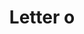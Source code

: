 ---
title: Letter o
tags: ["letter", "o", "round", "symbol", "shape", "logo", "circle"]
icon: letter-o
svg: '<svg xmlns="http://www.w3.org/2000/svg" width="24" height="24" fill="none" viewBox="0 0 24 24" stroke-width="1.5" stroke-linecap="round" stroke-linejoin="round" stroke="currentColor"><path d="M8 14.5v-5A2.5 2.5 0 0 1 10.5 7H13a2.5 2.5 0 0 1 2.5 2.5v5A2.5 2.5 0 0 1 13 17h-2.5A2.5 2.5 0 0 1 8 14.5"/></svg>'
---